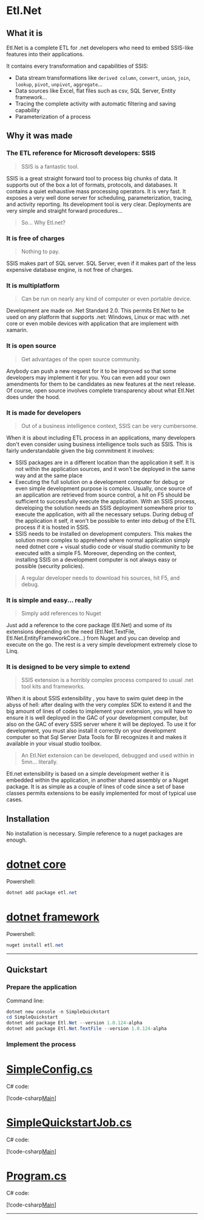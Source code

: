# Etl.Net

## What it is

Etl.Net is a complete ETL for .net developers who need to embed SSIS-like features into their applications.

It contains every transformation and capabilities of SSIS:

- Data stream transformations like `derived column`, `convert`, `union`, `join`, `lookup`, `pivot`, `unpivot`, `aggregate`...
- Data sources like Excel, flat files such as csv, SQL Server, Entity framework...
- Tracing the complete activity with automatic filtering and saving capability
- Parameterization of a process

## Why it was made

### The ETL reference for Microsoft developers: SSIS

> SSIS is a fantastic tool.

SSIS is a great straight forward tool to process big chunks of data. It supports out of the box a lot of formats, protocols, and databases. It contains a quiet exhaustive mass processing operators. It is very fast. It exposes a very well done server for scheduling, parameterization, tracing, and activity reporting. Its development tool is very clear. Deployments are very simple and straight forward procedures...

> So... Why Etl.net?

### It is free of charges

> Nothing to pay.

SSIS makes part of SQL server. SQL Server, even if it makes part of the less expensive database engine, is not free of charges.

### It is multiplatform

> Can be run on nearly any kind of computer or even portable device.

Development are made on .Net Standard 2.0. This permits Etl.Net to be used on any platform that supports .net: Windows, Linux or mac with .net core or even mobile devices with application that are implement with xamarin.

### It is open source

> Get advantages of the open source community.

Anybody can push a new request for it to be improved so that some developers may implement it for you. You can even add your own amendments for them to be candidates as new features at the next release. Of course, open source involves complete transparency about what Etl.Net does under the hood.

### It is made for developers

> Out of a business intelligence context, SSIS can be very cumbersome.

When it is about including ETL process in an applications, many developers don't even consider using business intelligence tools such as SSIS. This is fairly understandable given the big commitment it involves:

- SSIS packages are in a different location than the application it self. It is not within the application sources, and it won't be deployed in the same way and at the same place
- Executing the full solution on a development computer for debug or even simple development purpose is complex. Usually, once source of an application are retrieved from source control, a hit on F5 should be sufficient to successfully execute the application. With an SSIS process, developing the solution needs an SSIS deployment somewhere prior to execute the application, with all the necessary setups. During debug of the application it self, it won't be possible to enter into debug of the ETL process if it is hosted in SSIS.
- SSIS needs to be installed on development computers. This makes the solution more complex to apprehend where normal application simply need dotnet core + visual studio code or visual studio community to be executed with a simple F5. Moreover, depending on the context, installing SSIS on a development computer is not always easy or possible (security policies).

> A regular developer needs to download his sources, hit F5, and debug.

### It is simple and easy... really

> Simply add references to Nuget

Just add a reference to the core package (Etl.Net) and some of its extensions depending on the need (Etl.Net.TextFile, Etl.Net.EntityFrameworkCore...) from Nuget and you can develop and execute on the go. The rest is a very simple development extremely close to Linq.

### It is designed to be very simple to extend

> SSIS extension is a horribly complex process compared to usual .net tool kits and frameworks.

When it is about SSIS extensibility , you have to swim quiet deep in the abyss of hell: after dealing with the very complex SDK to extend it and the big amount of lines of codes to implement your extension, you will have to ensure it is well deployed in the GAC of your development computer, but also on the GAC of every SSIS server where it will be deployed. To use it for development, you must also install it correctly on your development computer so that Sql Server Data Tools for BI recognizes it and makes it available in your visual studio toolbox.

> An Etl.Net extension can be developed, debugged and used within in 5mn... literally.

Etl.net extensibility is based on a simple development wether it is embedded within the application, in another shared assembly or a Nuget package. It is as simple as a couple of lines of code since a set of base classes permits extensions to be easily implemented for most of typical use cases.

## Installation

No installation is necessary. Simple reference to a nuget packages are enough.

# [dotnet core](#tab/dotnetcore)

Powershell:

```powershell
dotnet add package etl.net
```

# [dotnet framework](#tab/dotnetframework)

Powershell:

```powershell
nuget install etl.net
```

***

## Quickstart

### Prepare the application

Command line:

```powershell
dotnet new console -n SimpleQuickstart
cd SimpleQuickstart
dotnet add package Etl.Net --version 1.0.124-alpha
dotnet add package Etl.Net.TextFile --version 1.0.124-alpha
```

### Implement the process

# [SimpleConfig.cs](#tab/SimpleConfig)

C# code:

[!code-csharp[Main](../src/Samples/SimpleQuickstart/SimpleConfig.cs)]

# [SimpleQuickstartJob.cs](#tab/SimpleQuickstartJob)

C# code:

[!code-csharp[Main](../src/Samples/SimpleQuickstart/SimpleQuickstartJob.cs)]

# [Program.cs](#tab/Program)

C# code:

[!code-csharp[Main](../src/Samples/SimpleQuickstart/Program.cs)]

***

